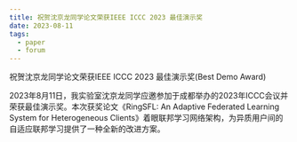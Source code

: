 ```yaml
---
title: 祝贺沈京龙同学论文荣获IEEE ICCC 2023 最佳演示奖
date: 2023-08-11
tags:
  - paper
  - forum
---
```


祝贺沈京龙同学论文荣获IEEE ICCC 2023 最佳演示奖(Best Demo Award)

<!--more-->

2023年8月11日，我实验室沈京龙同学应邀参加于成都举办的2023年ICCC会议并荣获最佳演示奖。本次获奖论文《RingSFL: An Adaptive Federated Learning System for Heterogeneous Clients》着眼联邦学习网络架构，为异质用户间的自适应联邦学习提供了一种全新的改进方案。

